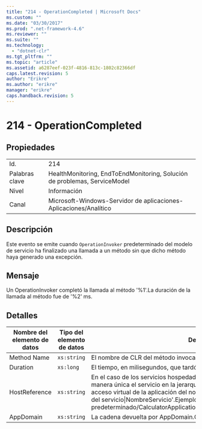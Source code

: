 ```yaml
---
title: "214 - OperationCompleted | Microsoft Docs"
ms.custom: ""
ms.date: "03/30/2017"
ms.prod: ".net-framework-4.6"
ms.reviewer: ""
ms.suite: ""
ms.technology: 
  - "dotnet-clr"
ms.tgt_pltfrm: ""
ms.topic: "article"
ms.assetid: a6287eef-023f-4816-813c-1802c82366df
caps.latest.revision: 5
author: "Erikre"
ms.author: "erikre"
manager: "erikre"
caps.handback.revision: 5
---
```

# 214 - OperationCompleted
## Propiedades  
  
|||  
|-|-|  
|Id.|214|  
|Palabras clave|HealthMonitoring, EndToEndMonitoring, Solución de problemas, ServiceModel|  
|Nivel|Información|  
|Canal|Microsoft\-Windows\-Servidor de aplicaciones\-Aplicaciones\/Analítico|  
  
## Descripción  
 Este evento se emite cuando `OperationInvoker` predeterminado del modelo de servicio ha finalizado una llamada a un método sin que dicho método haya generado una excepción.  
  
## Mensaje  
 Un OperationInvoker completó la llamada al método '%1'.La duración de la llamada al método fue de '%2' ms.  
  
## Detalles  
  
|Nombre del elemento de datos|Tipo del elemento de datos|Descripción|  
|----------------------------------|--------------------------------|-----------------|  
|Method Name|`xs:string`|El nombre de CLR del método invocado por `OperationInvoker`.|  
|Duration|`xs:long`|El tiempo, en milisegundos, que tardó `OperationInvoker` en invocar el método.|  
|HostReference|`xs:string`|En el caso de los servicios hospedados en web, este campo identifica de manera única el servicio en la jerarquía web.El formato se define como 'Ruta de acceso virtual de la aplicación del nombre del sitio web&#124;Ruta de acceso virtual del servicio&#124;NombreServicio'.Ejemplo: 'Sitio web predeterminado\/CalculatorApplication&#124;\/CalculatorService.svc&#124;CalculatorService'.|  
|AppDomain|`xs:string`|La cadena devuelta por AppDomain.CurrentDomain.FriendlyName.|